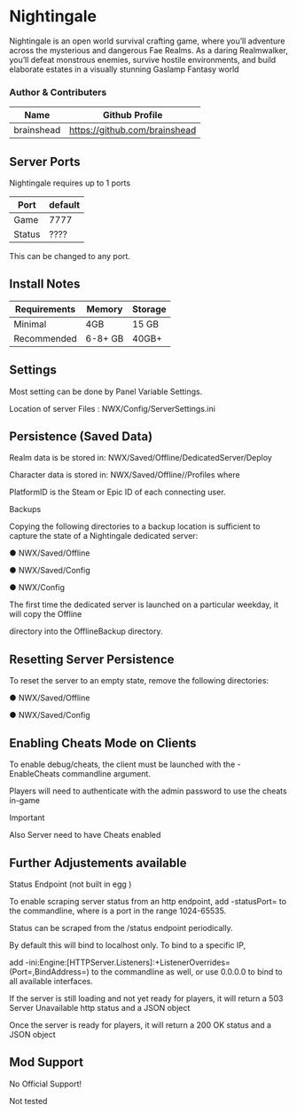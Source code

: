 # Nightingale

Nightingale is an open world survival crafting game, where you’ll adventure across the mysterious and dangerous Fae Realms. As a daring Realmwalker, you’ll defeat monstrous enemies, survive hostile environments, and build elaborate estates in a visually stunning Gaslamp Fantasy world

 ### Author & Contributers
| Name        | Github Profile  |
| ------------- |-------------|
|   brainshead   | https://github.com/brainshead |

## Server Ports

Nightingale requires up to 1 ports

| Port    | default       |
|---------|---------------|
| Game    | 7777          |
| Status  | ????          |

This can be changed to any port.

## Install Notes

| Requirements        | Memory| Storage | 
|---------------------|-------|---------|
| Minimal             | 4GB   | 15 GB   |
| Recommended         | 6-8+ GB| 40GB+  |


## Settings

Most setting can be done by Panel Variable Settings.

Location of server Files : NWX/Config/ServerSettings.ini

## Persistence (Saved Data)

Realm data is be stored in: NWX/Saved/Offline/DedicatedServer/Deploy

Character data is stored in: NWX/Saved/Offline/<PlatformID>/Profiles where

PlatformID is the Steam or Epic ID of each connecting user.

Backups

Copying the following directories to a backup location is sufficient to capture the state of a Nightingale dedicated server:

● NWX/Saved/Offline

● NWX/Saved/Config

● NWX/Config

The first time the dedicated server is launched on a particular weekday, it will copy the Offline

directory into the OfflineBackup directory.

## Resetting Server Persistence

To reset the server to an empty state, remove the following directories:

● NWX/Saved/Offline

● NWX/Saved/Config

## Enabling Cheats Mode on Clients
To enable debug/cheats, the client must be launched with the -EnableCheats commandline argument.

Players will need to authenticate with the admin password to use the cheats in-game
> [!IMPORTANT]
> Also Server need to have Cheats enabled

## Further Adjustements available

Status Endpoint (not built in egg )

To enable scraping server status from an http endpoint, add -statusPort=<port> to the commandline, where <port> is a port in the range 1024-65535.

Status can be scraped from  the /status endpoint periodically.

By default this will bind to localhost only. To bind to a specific IP, 

add -ini:Engine:[HTTPServer.Listeners]:+ListenerOverrides=(Port=<port>,BindAddress=<IP>) to the commandline as well, or use 0.0.0.0 to bind to all available interfaces.

If the server is still loading and not yet ready for players, it will return a 503 Server Unavailable http status and a JSON object

Once the server is ready for players, it will return a 200 OK status and a JSON object

## Mod Support
No Official Support!

Not tested

